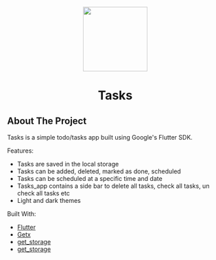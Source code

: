 <!-- PROJECT LOGO -->
<br />
<div align="center">
  <img src = "https://user-images.githubusercontent.com/78314165/150666685-7954de01-26c0-4d20-8d65-a238ff85efb0.png" height = "150" width = "150">
  <h1 align="center">Tasks</h1>
</div>

<!-- ABOUT THE PROJECT -->
## About The Project

Tasks is a simple todo/tasks app built using Google's Flutter SDK.

Features:
* Tasks are saved in the local storage
* Tasks can be added, deleted, marked as done, scheduled
* Tasks can be scheduled at a specific time and date
* Tasks_app contains a side bar to delete all tasks, check all tasks, un check all tasks etc
* Light and dark themes


Built With:

* [Flutter](https://flutter.dev/?gclid=CjwKCAiA866PBhAYEiwANkIneDzbcVakQmaNxZu0TmETLBg7Xq499c1YCZ1aIJL3LCU9lc7hUEgYIRoCsGAQAvD_BwE&gclsrc=aw.ds)
* [Getx](https://pub.dev/packages/get)
* [get_storage](https://pub.dev/packages/get_storage)
* [get_storage](https://pub.dev/packages/get_storage)


